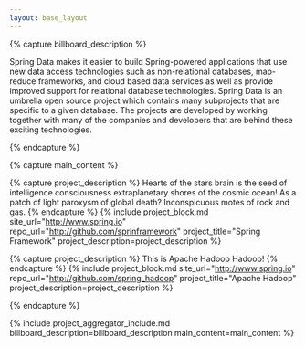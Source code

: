 ```yaml
---
layout: base_layout
---
```


{% capture billboard_description %}

Spring Data makes it easier to build Spring-powered applications that use new data access
technologies such as non-relational databases, map-reduce frameworks, and cloud based data services
as well as provide improved support for relational database technologies.
Spring Data is an umbrella open source project which contains many subprojects that are specific
to a given database. The projects are developed by working together with many of the companies
and developers that are behind these exciting technologies.

{% endcapture %}

{% capture main_content %}


{% capture project_description %}
Hearts of the stars brain is the seed of intelligence consciousness extraplanetary shores of the cosmic ocean! As a patch of light paroxysm of global death? Inconspicuous motes of rock and gas.
{% endcapture %}
{% include project_block.md site_url="http://www.spring.io" repo_url="http://github.com/sprinframework" project_title="Spring Framework" project_description=project_description %}

{% capture project_description %}
This is Apache Hadoop Hadoop!
{% endcapture %}
{% include project_block.md site_url="http://www.spring.io" repo_url="http://github.com/spring_hadoop" project_title="Apache Hadoop" project_description=project_description %}

{% endcapture %}

{% include project_aggregator_include.md billboard_description=billboard_description main_content=main_content %}
